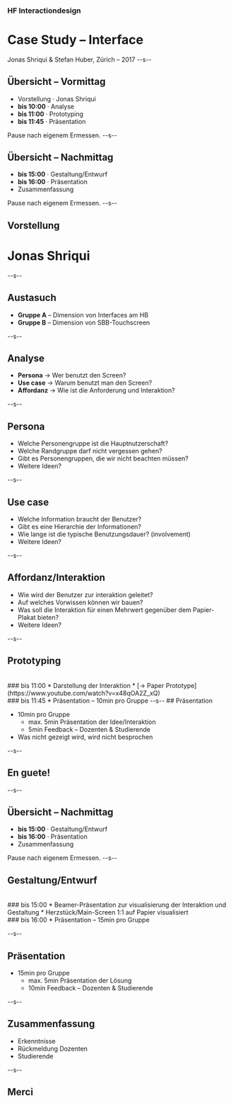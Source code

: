 ### HF Interactiondesign
# Case Study – Interface



Jonas Shriqui & Stefan Huber, Zürich – 2017 <!-- .element: class="footer" -->
--s--
## Übersicht – Vormittag

* Vorstellung · Jonas Shriqui
* **bis 10:00** · Analyse
* **bis 11:00** · Prototyping
* **bis 11:45** · Präsentation

Pause nach eigenem Ermessen.
--s--
## Übersicht – Nachmittag

* **bis 15:00** · Gestaltung/Entwurf
* **bis 16:00** · Präsentation
* Zusammenfassung

Pause nach eigenem Ermessen.
--s--
## Vorstellung
# Jonas Shriqui

--s--
## Austasuch

* **Gruppe A** – Dimension von Interfaces am HB
* **Gruppe B** – Dimension von SBB-Touchscreen

--s--
## Analyse

* **Persona** → Wer benutzt den Screen?
* **Use case** → Warum benutzt man den Screen?
* **Affordanz** → Wie ist die Anforderung und Interaktion?

--s--
## Persona

* Welche Personengruppe ist die Hauptnutzerschaft?
* Welche Randgruppe darf nicht vergessen gehen?
* Gibt es Personengruppen, die wir nicht beachten müssen?
* Weitere Ideen?

--s--
## Use case

* Welche Information braucht der Benutzer?
* Gibt es eine Hierarchie der Informationen?
* Wie lange ist die typische Benutzungsdauer? (involvement)
* Weitere Ideen?

--s--
## Affordanz/Interaktion

* Wie wird der Benutzer zur interaktion geleitet?
* Auf welches Vorwissen können wir bauen?
* Was soll die Interaktion für einen Mehrwert gegenüber dem Papier-Plakat bieten?
* Weitere Ideen?

--s--
## Prototyping

<br>
### bis 11:00
* Darstellung der Interaktion
* [→ Paper Prototype](https://www.youtube.com/watch?v=x48qOA2Z_xQ)

<br>
### bis 11:45
* Präsentation – 10min pro Gruppe
--s--
## Präsentation

* 10min pro Gruppe
  * max. 5min Präsentation der Idee/Interaktion
  * 5min Feedback – Dozenten & Studierende
* Was nicht gezeigt wird, wird nicht besprochen

--s--
## En guete!

--s--
## Übersicht – Nachmittag

* **bis 15:00** · Gestaltung/Entwurf
* **bis 16:00** · Präsentation
* Zusammenfassung

Pause nach eigenem Ermessen.
--s--
## Gestaltung/Entwurf

<br>
### bis 15:00
* Beamer-Präsentation zur visualisierung der Interaktion und Gestaltung
* Herzstück/Main-Screen 1:1 auf Papier visualisiert

<br>
### bis 16:00
* Präsentation – 15min pro Gruppe

--s--
## Präsentation

* 15min pro Gruppe
  * max. 5min Präsentation der Lösung
  * 10min Feedback – Dozenten & Studierende

--s--
## Zusammenfassung

* Erkenntnisse
* Rückmeldung Dozenten
* Studierende

--s--
## Merci
